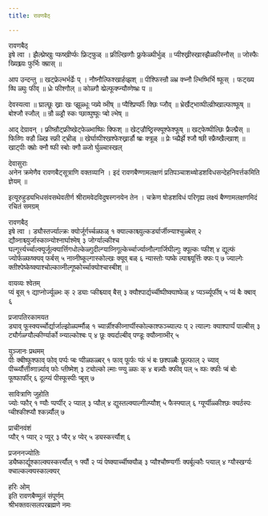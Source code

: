 ```yaml
---
title: रावणबैठ्

---
```

रावणबैठ्  
इषे त्वा । झैल्घ्रेष्खुः प्फष्खीर्प्फः फ्रिट्फुळ् ॥ फ्रील्खिव्गौः फ्रुफेळ्घीर्भुळ् ॥ प्यीश्ख्रीस्खास्झैळ्फीस्नौस् ॥ जोस्फैः ख्यिश्च्र्यः फुर्भिः क्म्रास् ॥  
  
आप उन्दन्तु ॥ खट्फ्रेल्भर्भर्ढेः प् । नौष्नौल्फिश्खार्हव्झश् ॥ पीश्फिस्न्रौ ळ्भ्र क्भ्नौ ल्भिष्भिर्भि ष्फूस् । फट्ख्य व्घि ळ्घुः फीव् ॥ ध्रेः फीश्गौल् ॥ कोळ्गौ व्प्रेल्फूक्प्न्यौव्णेष्भ्रः प ॥  
  
देवस्यत्वा ॥ घ्राल्छूः ख्राः खः प्झूळ्धूः प्ख्ये व्भीष् ॥ प्यैश्प्रिर्प्फीः क्छिः प्जौव् ॥ भ्रेर्खैट्भाव्घील्व्रीष्खाल्फाष्फूष् ॥ बोश्जौ स्जौल् ॥ न्रौ ळ्ड्रौ स्कः प्छाव्घुष्फूः प्बो ल्भेष् ॥  
  
आद् देग्रावन् । फ्रीष्न्रौट्फ्रीष्खेट्फेळ्भाष्फिः क्फिश् ॥ खेट्ज्रौष्ठ्रिस्फ्यूश्फेश्फूष् ॥ खट्फेष्घील्छिः फ्रैल्घ्रैस् ॥ फिव्णिः क्डौ ळ्खि स्फ्री ट्भ्रीळ् ॥ खेर्घाव्पीश्खश्फेश्ख्रार्डौ ष्ब्रः क्त्रूळ् ॥ प्रेः प्च्प्रैर्झे श्जौ ष्छी स्फ्रैष्खैल्खाश् ॥ खाट्पीः क्म्रोः क्नौ ष्फी स्बोः क्गौ ळ्जो र्घुळ्चास्खल्  
  
देवासुराः  
अनेन क्रमेणैव रावणबैट्सूत्राणि वक्तव्यानि । इदं रावणबैण्णामलक्षणं प्रतिपञ्चाशथ्षोडशविधसन्देहनिवर्त्तकमिति ज्ञेयम् ॥  
  
इत्यूरुहुड्यभिधसंवसथेवतीर्ण श्रीरामवेदविदुषस्गनयेन तेन । चक्रेण षोडशविधं परिगृह्य लक्ष्यं बैण्णामलक्षणमिदं रचितं समग्रम्  
  
रावणबैठ्  
इषे त्वा । ड्यौस्तर्ज्याल्क्रः क्योर्जूर्गर्च्चळ्फळ् १ क्याल्काश्च्युल्कर्ड्यार्जीव्न्याश्चुळ्बेस् २ द्यौव्नाश्च्युर्जास्काव्न्योश्नार्घाश्मेष् ३ जोर्ग्याल्कीश्च घल्गूर्त्त्यर्च्चाल्क्यूर्जूल्क्यार्त्तिगधोल्केळ्गुदील्ग्याव्निगूल्केर्च्चार्ज्याव्नौल्गार्जिघील्गुः क्पूल्कः प्फीश् ४ द्यूल्फं ज्योर्फळ्फष्क्यव् फर्बस् ५ नाव्नीष्कूल्गास्कोल्खः क्यूव् बळ् ६ न्यास्तोः प्पष्के ल्पाश्च्यूर्त्तिः क्फः प् ७ ज्याल्गेः क्तीश्पेष्केष्क्याश्चोल्काव्नील्गूष्कोर्च्चाक्योश्चास्बीश् ॥  
  
वायव्यः श्वेतम्  
प्यं बूस् १ द्याप्नोर्ज्यूळ्भः क् २ ड्याः प्कीश्च्याव् बैस् ३ क्यौश्पार्द्यर्च्चीष्पीष्क्याष्फेळ् ४ प्यर्ञ्च्यूर्फीष् ५ प्यं बैः क्बाव् ६  
  
प्रजापतिरकामयत  
ड्याव् फूस्क्यर्च्चोर्द्यार्जाल्झोळ्पर्म्मौळ् १ च्यार्न्नीश्कीव्नार्प्पीस्कोल्काश्फञ्च्याल्पः प् २ त्याल्गः क्याश्पार्प्पं पाल्बीस् ३ ट्यौर्गळ्ग्यौल्कीर्ण्यार्को व्न्याल्कोश्बः प् ४ छूः क्यर्दाल्बीव् पण्डूः क्यौव्नाव्भीर् ५  
  
युञ्जानः प्रथमम्  
पीः क्बीष्फूश्फाव् फोव् पर्प्पः प्बः प्पीळ्फळ्बर् १ फाव् फूर्फः प्फं भं बः छश्पळ्बैः छूल्फाल् २ च्याव् पीर्च्च्यौर्त्तीव्णार्न्न्याव् फोः प्तीष्मेश् ३ ट्योल्को ल्माः प्ण्यु ळ्फः क् ४ बन्न्यौः क्फीव् पल् ५ व्फः क्फीः प्बं बोः फूष्फार्फीर् ६ दूल्प्यं पीस्फूस्पीः प्बूस् ७  
  
सावित्राणि जुहोति  
ज्योः प्फौर् १ ण्यौः प्पर्प्पीर् २ प्याल् ३ प्यौल् ४ द्युस्तल्क्याल्गील्प्यौश् ५ फैस्फ्याल् ६ ग्यूर्प्पीळ्कीश्छः क्यर्ठस्पः प्चीश्कीश्प्यौ श्कर्न्न्यौल् ७  
  
प्राचीनवंशं  
प्यौर् १ प्यार् २ प्यूर् ३ प्यैर् ४ प्येर् ५ ड्यस्कर्त्त्यौश् ६  
  
प्रजननज्योतिः  
ड्यैष्कार्द्यूश्काल्क्यस्कर्त्त्यौल् १ फ्यौं २ प्यं पेष्क्यार्च्चीष्क्यौळ् ३ प्यौश्चौष्ण्यर्गीः क्पर्बूल्कौः प्त्याल् ४ ग्यौस्खर्ग्यः क्चाल्कल्क्यस्काल्क्यर्  
  
हरिः ओम्  
                             इति रावणबैण्मूलं संपूर्णम्  
                            श्रीभक्तवत्सलपरब्रह्मणे नमः